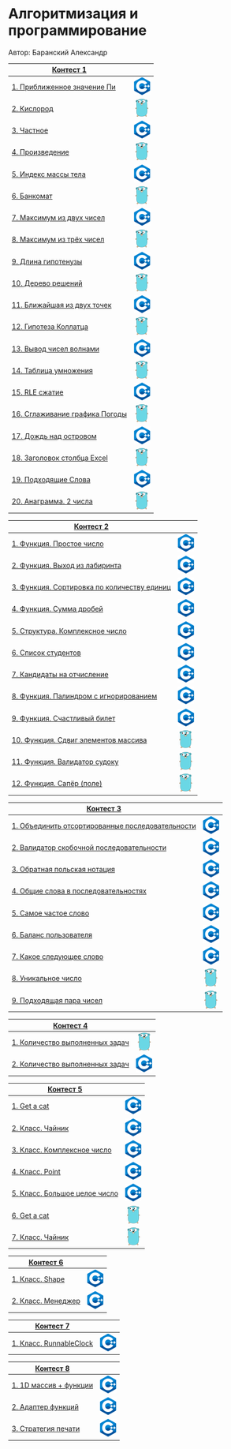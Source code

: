 # Алгоритмизация и программирование

Автор: Баранский Александр

| [Контест 1](https://contest.yandex.ru/contest/52142/problems/) |                    |
| -------------------------------------------------------------- |:------------------:|
| [1. Приближенное значение Пи](./contest_01/01/main.cpp)        | ![](./img/cpp.png) |
| [2. Кислород](./contest_01/02/main.go)                         | ![](./img/go.png)  |
| [3. Частное](./contest_01/03/main.cpp)                         | ![](./img/cpp.png) |
| [4. Произведение](./contest_01/04/main.go)                     | ![](./img/go.png)  |
| [5. Индекс массы тела](./contest_01/05/main.cpp)               | ![](./img/cpp.png) |
| [6. Банкомат](./contest_01/06/main.go)                         | ![](./img/go.png)  |
| [7. Максимум из двух чисел](./contest_01/07/main.cpp)          | ![](./img/cpp.png) |
| [8. Максимум из трёх чисел](./contest_01/08/main.go)           | ![](./img/go.png)  |
| [9. Длина гипотенузы](./contest_01/09/main.cpp)                | ![](./img/cpp.png) |
| [10. Дерево решений](./contest_01/10/main.go)                  | ![](./img/go.png)  |
| [11. Ближайшая из двух точек](./contest_01/11/main.cpp)        | ![](./img/cpp.png) |
| [12. Гипотеза Коллатца](./contest_01/12/main.go)               | ![](./img/go.png)  |
| [13. Вывод чисел волнами](./contest_01/13/main.cpp)            | ![](./img/cpp.png) |
| [14. Таблица умножения](./contest_01/14/main.go)               | ![](./img/go.png)  |
| [15. RLE сжатие](./contest_01/15/main.cpp)                     | ![](./img/cpp.png) |
| [16. Сглаживание графика Погоды](./contest_01/16/main.go)      | ![](./img/go.png)  |
| [17. Дождь над островом](./contest_01/17/main.cpp)             | ![](./img/cpp.png) |
| [18. Заголовок столбца Excel](./contest_01/18/main.go)         | ![](./img/go.png)  |
| [19. Подходящие Слова](./contest_01/19/main.cpp)               | ![](./img/cpp.png) |
| [20. Анаграмма. 2 числа](./contest_01/20/main.go)              | ![](./img/go.png)  |

| [Контест 2](https://contest.yandex.ru/contest/52676/problems/)          |                    |
| ----------------------------------------------------------------------- |:------------------:|
| [1. Функция. Простое число](./contest_02/01/main.cpp)                   | ![](./img/cpp.png) |
| [2. Функция. Выход из лабиринта](./contest_02/02/main.cpp)              | ![](./img/cpp.png) |
| [3. Функция. Сортировка по количеству единиц](./contest_02/03/main.cpp) | ![](./img/cpp.png) |
| [4. Функция. Сумма дробей](./contest_02/04/main.cpp)                    | ![](./img/cpp.png) |
| [5. Структура. Комплексное число](./contest_02/05/main.cpp)             | ![](./img/cpp.png) |
| [6. Список студентов](./contest_02/06/main.cpp)                         | ![](./img/cpp.png) |
| [7. Кандидаты на отчисление](./contest_02/07/main.cpp)                  | ![](./img/cpp.png) |
| [8. Функция. Палиндром с игнорированием](./contest_02/08/main.cpp)      | ![](./img/cpp.png) |
| [9. Функция. Счастливый билет](./contest_02/09/main.cpp)                | ![](./img/cpp.png) |
| [10. Функция. Сдвиг элементов массива](./contest_02/10/main.go)         | ![](./img/go.png)  |
| [11. Функция. Валидатор судоку](./contest_02/11/main.go)                | ![](./img/go.png)  |
| [12. Функция. Сапёр (поле)](./contest_02/12/main.go)                    | ![](./img/go.png)  |

| [Контест 3](https://contest.yandex.ru/contest/53504/problems/)               |                    |
| ---------------------------------------------------------------------------- |:------------------:|
| [1. Объединить отсортированные последовательности](./contest_03/01/main.cpp) | ![](./img/cpp.png) |
| [2. Валидатор скобочной последовательности](./contest_03/02/main.cpp)        | ![](./img/cpp.png) |
| [3. Обратная польская нотация](contest_03/03/main.cpp)                       | ![](./img/cpp.png) |
| [4. Общие слова в последовательностях](./contest_03/04/main.cpp)             | ![](./img/cpp.png) |
| [5. Самое частое слово](./contest_03/05/main.cpp)                            | ![](./img/cpp.png) |
| [6. Баланс пользователя](./contest_03/06/main.cpp)                           | ![](./img/cpp.png) |
| [7. Какое следующее слово](./contest_03/07/main.cpp)                         | ![](./img/cpp.png) |
| [8. Уникальное число](./contest_03/08/main.go)                               | ![](./img/go.png)  |
| [9. Подходящая пара чисел](./contest_03/09/main.go)                          | ![](./img/go.png)  |

| [Контест 4](https://contest.yandex.ru/contest/54625/problems/) |                    |
| -------------------------------------------------------------- |:------------------:|
| [1. Количество выполненных задач](./contest_04/01/main.go)     | ![](./img/go.png)  |
| [2. Количество выполненных задач](./contest_04/02/main.cpp)    | ![](./img/cpp.png) |

| [Контест 5](https://contest.yandex.ru/contest/55465/problems/) |                    |
| -------------------------------------------------------------- |:------------------:|
| [1. Get a cat](./contest_05/01/main.cpp)                       | ![](./img/cpp.png) |
| [2. Класс. Чайник](./contest_05/02/main.cpp)                   | ![](./img/cpp.png) |
| [3. Класс. Комплексное число](./contest_05/03/main.cpp)        | ![](./img/cpp.png) |
| [4. Класс. Point](./contest_05/04/main.cpp)                    | ![](./img/cpp.png) |
| [5. Класс. Большое целое число](./contest_05/05/main.cpp)      | ![](./img/cpp.png) |
| [6. Get a cat](./contest_05/06/main.go)                        | ![](./img/go.png)  |
| [7. Класс. Чайник](./contest_05/07/main.go)                    | ![](./img/go.png)  |

| [Контест 6](https://contest.yandex.ru/contest/55918/problems/) |                    |
| -------------------------------------------------------------- |:------------------:|
| [1. Класс. Shape](./contest_06/01/main.cpp)                    | ![](./img/cpp.png) |
| [2. Класс. Менеджер](./contest_06/02/main.cpp)                 | ![](./img/cpp.png) |

| [Контест 7](https://contest.yandex.ru/contest/56824/problems/) |                    |
| -------------------------------------------------------------- |:------------------:|
| [1. Класс. RunnableСlock](./contest_07/01/main.cpp)            | ![](./img/cpp.png) |

| [Контест 8](https://contest.yandex.ru/contest/57296/problems/) |                    |
| -------------------------------------------------------------- |:------------------:|
| [1. 1D массив + функции](./contest_08/01/main.cpp)             | ![](./img/cpp.png) |
| [2. Адаптер функций](./contest_08/02/main.cpp)                 | ![](./img/cpp.png) |
| [3. Стратегия печати](./contest_08/03/main.cpp)                | ![](./img/cpp.png) |
